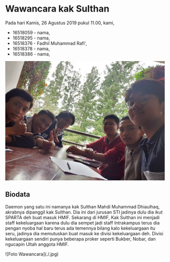 # Wawancara kak Sulthan

Pada hari Kamis, 26 Agustus 2019 pukul 11.00, kami,
- 16518059 - nama,
- 16518295 - nama,
- 16518376 - Fadhil Muhammad Rafi',
- 16518378 - nama,
- 16518386 - nama,

![Foto Wawancara](sulthan.jpg)

## Biodata
Daemon yang satu ini namanya kak Sulthan Mahdi Muhammad Dhiaulhaq, akrabnya dipanggil kak Sulthan. Dia ini dari jurusan STI jadinya
dulu dia ikut SPARTA deh buat masuk HMIF. Sekarang di HMIF, Kak Sulthan ini menjadi staff kekeluargaan karena dulu dia sempet jadi staff
Intrakampus terus dia pengan nyoba hal baru terus ada temennya bilang kalo kekeluargaan itu seru, jadinya dia memutuskan buat masuk ke
divisi kekeluargaan deh. Divisi kekeluargaan sendiri punya beberapa proker seperti Bukber, Nobar, dan ngucapin Ultah anggota HMIF.

![Foto Wawancara](./<kak sulthan>.jpg)
